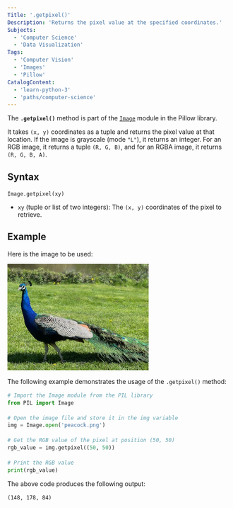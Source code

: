 ```yaml
---
Title: '.getpixel()'
Description: 'Returns the pixel value at the specified coordinates.'
Subjects:
  - 'Computer Science'
  - 'Data Visualization'
Tags:
  - 'Computer Vision'
  - 'Images'
  - 'Pillow'
CatalogContent:
  - 'learn-python-3'
  - 'paths/computer-science'
---
```


The **`.getpixel()`** method is part of the [`Image`](https://www.codecademy.com/resources/docs/pillow/image) module in the Pillow library.

 It takes `(x, y)` coordinates as a tuple and returns the pixel value at that location. If the image is grayscale (mode `"L"`), it returns an integer. For an RGB image, it returns a tuple `(R, G, B)`, and for an RGBA image, it returns `(R, G, B, A)`.
 
## Syntax

```pseudo
Image.getpixel(xy)
```

- `xy` (tuple or list of two integers): The `(x, y)` coordinates of the pixel to retrieve.

## Example

Here is the image to be used:

![Image of a Peacock](https://raw.githubusercontent.com/Codecademy/docs/main/media/pillow-getpixel-peacock.png)

The following example demonstrates the usage of the `.getpixel()` method:

```py
# Import the Image module from the PIL library
from PIL import Image

# Open the image file and store it in the img variable
img = Image.open('peacock.png')

# Get the RGB value of the pixel at position (50, 50)
rgb_value = img.getpixel((50, 50))

# Print the RGB value
print(rgb_value)
```

The above code produces the following output:

```shell
(148, 178, 84)
```

